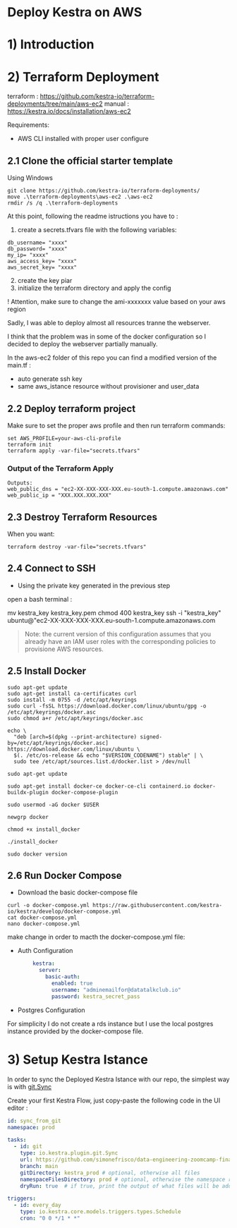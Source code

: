 # Deploy Kestra on AWS

# 1) Introduction




# 2) Terraform Deployment 

terraform : https://github.com/kestra-io/terraform-deployments/tree/main/aws-ec2
manual : https://kestra.io/docs/installation/aws-ec2


Requirements:
- AWS CLI installed with proper user configure 

## 2.1 Clone the official starter template

Using Windows 
```
git clone https://github.com/kestra-io/terraform-deployments/
move .\terraform-deployments\aws-ec2 .\aws-ec2
rmdir /s /q .\terraform-deployments
```
At this point, following the readme istructions you have to :
1) create a secrets.tfvars file with the following variables:
```
db_username= "xxxx"
db_password= "xxxx"
my_ip= "xxxx"
aws_access_key= "xxxx"
aws_secret_key= "xxxx"
```
2) create the key piar
3) initialize the terraform directory and apply the config

! Attention, make sure to change the ami-xxxxxxx value based on your aws region

Sadly, I was able to deploy almost all resources tranne the webserver.

I think that the problem was in some of the docker configuration so I decided to deploy the webserver partially manually.


In the aws-ec2 folder of this repo you can find a modified version of the main.tf :
- auto generate ssh key
- same aws_istance resource without provisioner and user_data

## 2.2 Deploy terraform project

Make sure to set the proper aws profile and then run terraform commands:

```
set AWS_PROFILE=your-aws-cli-profile
terraform init
terraform apply -var-file="secrets.tfvars"
```

### Output of the Terraform Apply

```
Outputs:
web_public_dns = "ec2-XX-XXX-XXX-XXX.eu-south-1.compute.amazonaws.com"
web_public_ip = "XXX.XXX.XXX.XXX"
```

## 2.3 Destroy Terraform Resources
When you want:
```
terraform destroy -var-file="secrets.tfvars"
```

## 2.4 Connect to SSH

- Using the private key generated in the previous step

open a bash terminal : 

mv kestra_key kestra_key.pem
chmod 400 kestra_key
ssh -i "kestra_key" ubuntu@"ec2-XX-XXX-XXX-XXX.eu-south-1.compute.amazonaws.com

> Note: the current version of this configuration assumes that you already have an IAM user roles with the corresponding policies to provisione AWS resources.

## 2.5 Install Docker

```
sudo apt-get update
sudo apt-get install ca-certificates curl
sudo install -m 0755 -d /etc/apt/keyrings
sudo curl -fsSL https://download.docker.com/linux/ubuntu/gpg -o /etc/apt/keyrings/docker.asc
sudo chmod a+r /etc/apt/keyrings/docker.asc

echo \
  "deb [arch=$(dpkg --print-architecture) signed-by=/etc/apt/keyrings/docker.asc] https://download.docker.com/linux/ubuntu \
  $(. /etc/os-release && echo "$VERSION_CODENAME") stable" | \
  sudo tee /etc/apt/sources.list.d/docker.list > /dev/null
  
sudo apt-get update

sudo apt-get install docker-ce docker-ce-cli containerd.io docker-buildx-plugin docker-compose-plugin

sudo usermod -aG docker $USER

newgrp docker

chmod +x install_docker

./install_docker

sudo docker version
```

## 2.6 Run Docker Compose 

- Download the basic docker-compose file

```
curl -o docker-compose.yml https://raw.githubusercontent.com/kestra-io/kestra/develop/docker-compose.yml
cat docker-compose.yml
nano docker-compose.yml
```
make change in order to macth the docker-compose.yml file:

- Auth Configuration 

```yaml
        kestra:
          server:
            basic-auth:
              enabled: true
              username: "adminemailfor@datatalkclub.io"
              password: kestra_secret_pass
```

- Postgres Configuration

For simplicity I do not create a rds instance but I use the local postgres instance provided by the docker-compose file.

# 3) Setup Kestra Istance

In order to sync the Deployed Kestra Istance with our repo, the simplest way is with [git.Sync](https://kestra.io/plugins/plugin-git/tasks/io.kestra.plugin.git.sync)

Create your first Kestra Flow, just copy-paste the following code in the UI editor :

```yaml
id: sync_from_git
namespace: prod

tasks:
  - id: git
    type: io.kestra.plugin.git.Sync
    url: https://github.com/simonefrisco/data-engineering-zoomcamp-final-project
    branch: main
    gitDirectory: kestra_prod # optional, otherwise all files
    namespaceFilesDirectory: prod # optional, otherwise the namespace root directory
    dryRun: true  # if true, print the output of what files will be added/modified or deleted without overwriting the files yet

triggers:
  - id: every_day
    type: io.kestra.core.models.triggers.types.Schedule
    cron: "0 0 */1 * *"
```
